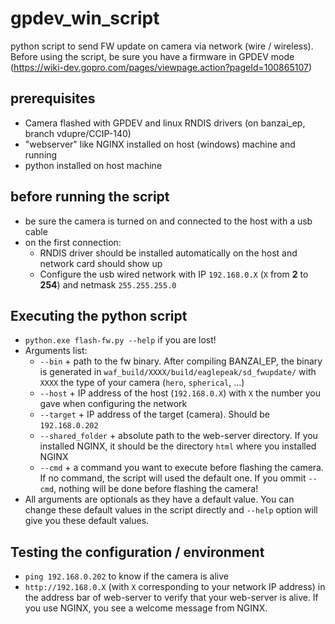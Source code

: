 # gpdev_win_script
python script to send FW update on camera via network (wire / wireless).
Before using the script, be sure you have a firmware in GPDEV mode (https://wiki-dev.gopro.com/pages/viewpage.action?pageId=100865107)

## prerequisites
- Camera flashed with GPDEV and linux RNDIS drivers (on banzai_ep, branch vdupre/CCIP-140)
- "webserver" like NGINX installed on host (windows) machine and running
- python installed on host machine

## before running the script
- be sure the camera is turned on and connected to the host with a usb cable
- on the first connection:
  - RNDIS driver should be installed automatically on the host and network card should show up
  - Configure the usb wired network with IP `192.168.0.X` (`X` from **2** to **254**) and netmask `255.255.255.0`

## Executing the python script
- `python.exe flash-fw.py --help` if you are lost!
- Arguments list:
  - `--bin` + path to the fw binary. After compiling BANZAI_EP, the binary is generated in `waf_build/XXXX/build/eaglepeak/sd_fwupdate/` with `XXXX` the type of your camera (`hero`, `spherical`, ...)
  - `--host` + IP address of the host (`192.168.0.X`) with `X` the number you gave when configuring the network
  - `--target` + IP address of the target (camera). Should be `192.168.0.202`
  - `--shared_folder` + absolute path to the web-server directory. If you installed NGINX, it should be the directory `html` where you installed NGINX
  - `--cmd` + a command you want to execute before flashing the camera. If no command, the script will used the default one. If you ommit `--cmd`, nothing will be done before flashing the camera!
 - All arguments are optionals as they have a default value. You can change these default values in the script directly and `--help` option will give you these default values.
 
 ## Testing the configuration / environment
 - `ping 192.168.0.202` to know if the camera is alive
 - `http://192.168.0.X` (with `X` corresponding to your network IP address) in the address bar of web-server to verify that your web-server is alive. If you use NGINX, you see a welcome message from NGINX.
